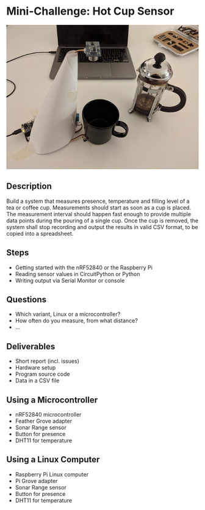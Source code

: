 # Mini-Challenge: Hot Cup Sensor

<img src="setup.jpg" width="540"/>

## Description
Build a system that measures presence, temperature and filling level of a tea or coffee cup. Measurements should start as soon as a cup is placed. The measurement interval should happen fast enough to provide multiple data points during the pouring of a single cup. Once the cup is removed, the system shall stop recording and output the results in valid CSV format, to be copied into a spreadsheet.

## Steps
- Getting started with the nRF52840 or the Raspberry Pi
- Reading sensor values in CircuitPython or Python
- Writing output via Serial Monitor or console

## Questions
- Which variant, Linux or a microcontroller?
- How often do you measure, from what distance?
- ...

## Deliverables
- Short report (incl. issues)
- Hardware setup
- Program source code
- Data in a CSV file

## Using a Microcontroller
- nRF52840 microcontroller
- Feather Grove adapter
- Sonar Range sensor
- Button for presence
- DHT11 for temperature

## Using a Linux Computer
- Raspberry Pi Linux computer
- Pi Grove adapter
- Sonar Range sensor
- Button for presence
- DHT11 for temperature
